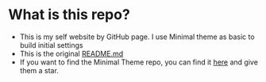 # What is this repo?
- This is my self website by GitHub page. I use Minimal theme as basic to build initial settings
- This is the original [README.md](./Minimal_theme_README.md)
- If you want to find the Minimal Theme repo, you can find it [here](https://github.com/pages-themes/minimal) and give them a star.